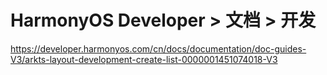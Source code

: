 # HarmonyOS Developer > 文档 > 开发
https://developer.harmonyos.com/cn/docs/documentation/doc-guides-V3/arkts-layout-development-create-list-0000001451074018-V3

